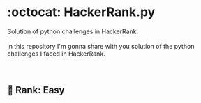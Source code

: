 # :octocat: HackerRank.py
Solution of python challenges in HackerRank. <br /> <br />
in this repository I'm gonna share with you solution of the python challenges I faced in HackerRank. <br />
<br />
<br />
## :round_pushpin: Rank: Easy <br />

